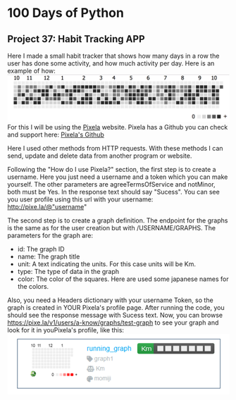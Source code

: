 # 100 Days of Python
## Project 37: Habit Tracking APP

Here I made a small habit tracker that shows how many days in a row the user has done some activity, and how much activity per day. Here is an example of how:
![Pixela example](./pixela_image.png "Habit Tracking example")
For this I will be using the [Pixela](https://pixe.la/) website. Pixela has a Github you can check and support here: [Pixela's Github](https://github.com/a-know/Pixela)

Here I used other methods from HTTP requests. With these methods I can send, update and delete data from another program or website.

Following the "How do I use Pixela?" section, the first step is to create a username. Here you just need a username and a token which you can make yourself. The other parameters are agreeTermsOfService and notMinor, both must be Yes. In the response text should say "Sucess". You can see you user profile using this url with your username: http://pixe.la/@"username"

The second step is to create a graph definition. The endpoint for the graphs is the same as for the user creation but with /USERNAME/GRAPHS.
The parameters for the graph are:
* id: The graph ID
* name: The graph title
* unit: A text indicating the units. For this case units will be Km.
* type: The type of data in the graph
* color: The color of the squares. Here are used some japanese names for the colors.

Also, you need a Headers dictionary with your username Token, so the graph is created in YOUR Pixela's profile page. After running the code, you should see the response message with Sucess text. Now, you can browse https://pixe.la/v1/users/a-know/graphs/test-graph to see your graph and look for it in youPixela's profile, like this:
![Graph example](./running_graph.png "Running Graph")



